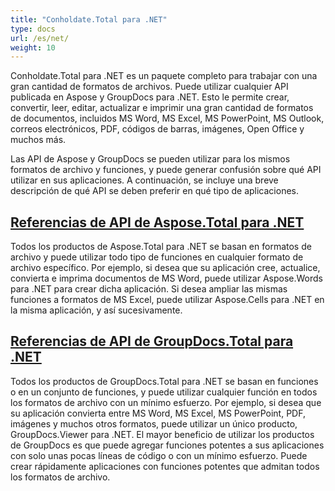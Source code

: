 ```yaml
---
title: "Conholdate.Total para .NET"
type: docs
url: /es/net/
weight: 10
---
```


Conholdate.Total para .NET es un paquete completo para trabajar con una gran cantidad de formatos de archivos. Puede utilizar cualquier API publicada en Aspose y GroupDocs para .NET. Esto le permite crear, convertir, leer, editar, actualizar e imprimir una gran cantidad de formatos de documentos, incluidos MS Word, MS Excel, MS PowerPoint, MS Outlook, correos electrónicos, PDF, códigos de barras, imágenes, Open Office y muchos más. 

Las API de Aspose y GroupDocs se pueden utilizar para los mismos formatos de archivo y funciones, y puede generar confusión sobre qué API utilizar en sus aplicaciones. A continuación, se incluye una breve descripción de qué API se deben preferir en qué tipo de aplicaciones.

## [Referencias de API de Aspose.Total para .NET](/aspose-total-for-net/)

Todos los productos de Aspose.Total para .NET se basan en formatos de archivo y puede utilizar todo tipo de funciones en cualquier formato de archivo específico. Por ejemplo, si desea que su aplicación cree, actualice, convierta e imprima documentos de MS Word, puede utilizar Aspose.Words para .NET para crear dicha aplicación. Si desea ampliar las mismas funciones a formatos de MS Excel, puede utilizar Aspose.Cells para .NET en la misma aplicación, y así sucesivamente.

## [Referencias de API de GroupDocs.Total para .NET](/groupdocs-total-for-net/)

Todos los productos de GroupDocs.Total para .NET se basan en funciones o en un conjunto de funciones, y puede utilizar cualquier función en todos los formatos de archivo con un mínimo esfuerzo. Por ejemplo, si desea que su aplicación convierta entre MS Word, MS Excel, MS PowerPoint, PDF, imágenes y muchos otros formatos, puede utilizar un único producto, GroupDocs.Viewer para .NET. El mayor beneficio de utilizar los productos de GroupDocs es que puede agregar funciones potentes a sus aplicaciones con solo unas pocas líneas de código o con un mínimo esfuerzo. Puede crear rápidamente aplicaciones con funciones potentes que admitan todos los formatos de archivo.
